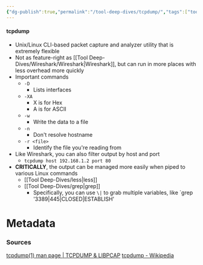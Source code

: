 ```yaml
---
{"dg-publish":true,"permalink":"/tool-deep-dives/tcpdump/","tags":["tools_soc"]}
---
```


#### tcpdump
- Unix/Linux CLI-based packet capture and analyzer utility that is extremely flexible
- Not as feature-right as [[Tool Deep-Dives/Wireshark/Wireshark\|Wireshark]], but can run in more places with less overhead more quickly
- Important commands
	- `-D`
		- Lists interfaces
	- `-XA`
		- X is for Hex
		- A is for ASCII
	- `-w`
		- Write the data to a file
	- `-n`
		- Don't resolve hostname
	- `-r <file>`
		- Identify the file you're reading from
- Like Wireshark, you can also filter output by host and port
	- `tcpdump host 192.168.1.2 port 80`
- **CRITICALLY**, the output can be managed more easily when piped to various Linux commands
	- [[Tool Deep-Dives/less\|less]]
	- [[Tool Deep-Dives/grep\|grep]]
		- Specifically, you can use `\|` to grab multiple variables, like `grep '3389\|445\|CLOSED\|ESTABLISH'








# Metadata

### Sources
[tcpdump(1) man page | TCPDUMP & LIBPCAP](https://www.tcpdump.org/manpages/tcpdump.1.html)
[tcpdump - Wikipedia](https://en.wikipedia.org/wiki/Tcpdump)
